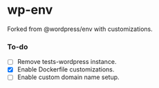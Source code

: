 # wp-env
Forked from @wordpress/env with customizations.

### To-do
- [ ] Remove tests-wordpress instance.
- [x] Enable Dockerfile customizations.
- [ ] Enable custom domain name setup.

